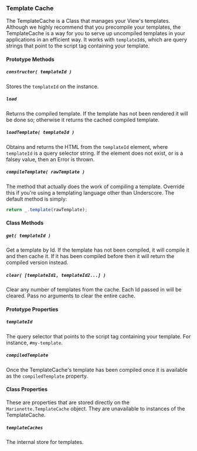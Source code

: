 ### Template Cache

The TemplateCache is a Class that manages your View's templates. Although we highly
recommend that you precompile your templates, the TemplateCache is a way for you
to serve up uncompiled templates in your applications in an efficient way. It works
with `templateId`s, which are query strings that point to the script tag containing
your template.

#### Prototype Methods

##### `constructor( templateId )`

Stores the `templateId` on the instance.

##### `load`

Returns the compiled template. If the template has not been rendered it will be
done so; otherwise it returns the cached compiled template.

##### `loadTemplate( templateId )`

Obtains and returns the HTML from the `templateId` element, where `templateId`
is a query selector string. If the element does not exist, or is a falsey value,
then an Error is thrown.

##### `compileTemplate( rawTemplate )`

The method that actually does the work of compiling a template. Override this
if you're using a templating language other than Underscore. The default method is
simply:

```js
return _.template(rawTemplate);
```

#### Class Methods

##### `get( templateId )`

Get a template by Id. If the template has not been compiled, it will compile it
and then cache it. If it has been compiled before then it will return the
compiled version instead.

##### `clear( [templateId1, templateId2...] )`

Clear any number of templates from the cache. Each Id passed in will
be cleared. Pass no arguments to clear the entire cache.

#### Prototype Properties

##### `templateId`

The query selector that points to the script tag containing your template. For
instance, `#my-template`.

##### `compiledTemplate`

Once the TemplateCache's template has been compiled once it is available as
the `compiledTemplate` property.

#### Class Properties

These are properties that are stored directly on the `Marionette.TemplateCache`
object. They are unavailable to instances of the TemplateCache.

##### `templateCaches`

The internal store for templates.

